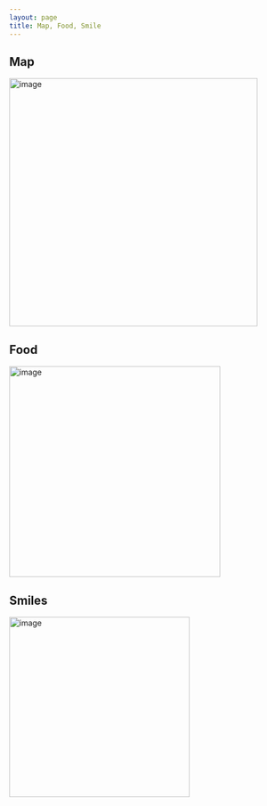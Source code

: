 ```yaml
---
layout: page
title: Map, Food, Smile
---
```




## Map
<img width="446" alt="image" src="https://github.com/user-attachments/assets/75b1e819-fbd0-40e1-a648-7890d33953e4" />


## Food
<img width="379" alt="image" src="https://github.com/user-attachments/assets/e8b345ab-705f-424b-8037-51a43e56a840" />


## Smiles 
<img width="324" alt="image" src="https://github.com/user-attachments/assets/eace073e-1ad2-448e-b901-2a01fe101978" />



